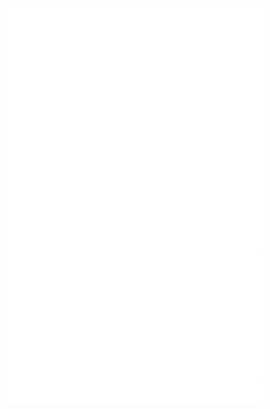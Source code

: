 ![Metrics](/github-metrics.svg)
![Wakatime](/metrics.plugin.wakatime.svg)
![StarList](/metrics.plugin.starlists.svg)
